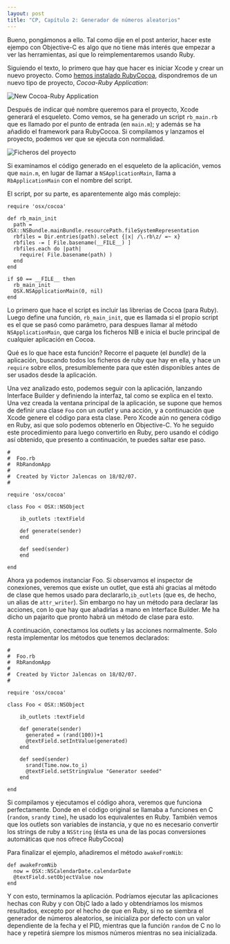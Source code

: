```yaml
---
layout: post
title: "CP, Capítulo 2: Generador de números aleatorios"
---
```


Bueno, pongámonos a ello. Tal como dije en el post anterior, hacer este ejempo con Objective-C es algo que no tiene más interés que empezar a ver las herramientas, así que lo reimplementaremos usando Ruby.

Siguiendo el texto, lo primero que hay que hacer es iniciar Xcode y crear un nuevo proyecto. Como [hemos instalado RubyCocoa](http://www.principia.info/2007/2/16/instalacion-de-rubycocoa), dispondremos de un nuevo tipo de proyecto, *Cocoa-Ruby Application*:

![New Cocoa-Ruby Application](http://principia.info/assets/2007/2/17/CP_2_1_New_CocoaRuby.png)

Después de indicar qué nombre queremos para el proyecto, Xcode generará el esqueleto. Como vemos, se ha generado un script `rb_main.rb` que es llamado por el  punto de entrada (en `main.m`); y además se ha añadido el framework para RubyCocoa. Si compilamos y lanzamos el proyecto, podemos ver que se ejecuta con normalidad.

![Ficheros del proyecto](http://principia.info/assets/2007/2/17/CP_2_2_XCode_RbRandomApp.png)

Si examinamos el código generado en el esqueleto de la aplicación, vemos que `main.m`, en lugar de llamar a `NSApplicationMain`, llama a `RbApplicationMain` con el nombre del script. 

El script, por su parte, es aparentemente algo más complejo:


    require 'osx/cocoa'

    def rb_main_init
      path = OSX::NSBundle.mainBundle.resourcePath.fileSystemRepresentation
      rbfiles = Dir.entries(path).select {|x| /\.rb\z/ =~ x}
      rbfiles -= [ File.basename(__FILE__) ]
      rbfiles.each do |path|
        require( File.basename(path) )
      end
    end

    if $0 == __FILE__ then
      rb_main_init
      OSX.NSApplicationMain(0, nil)
    end

Lo primero que hace el script es incluir las librerias de Cocoa (para Ruby). Luego define una función, `rb_main_init`, que es llamada si el propio script es el que se pasó como parámetro, para despues llamar al método `NSApplicationMain`, que carga los ficheros NIB e inicia el bucle principal de cualquier aplicación en Cocoa.

Qué es lo que hace esta función? Recorre el paquete (el *bundle*) de la aplicación, buscando todos los ficheros de ruby que hay en ella, y hace un `require` sobre ellos, presumiblemente para que estén disponibles antes de ser usados desde la aplicación.

Una vez analizado esto, podemos seguir con la aplicación, lanzando Interface Builder y definiendo la interfaz, tal como se explica en el texto. Una vez creada la ventana principal de la aplicación, se supone que hemos de definir una clase `Foo` con un *outlet* y una acción, y a continuación que Xcode genere el código para esta clase. Pero Xcode aún no genera código en Ruby, asi que solo podemos obtenerlo en Objective-C. Yo  he seguido este procedimiento para luego convertirlo en Ruby, pero usando el código así obtenido, que presento a continuación, te puedes saltar ese paso.

    #
    #  Foo.rb
    #  RbRandomApp
    #
    #  Created by Victor Jalencas on 18/02/07.
    #

    require 'osx/cocoa'

    class Foo < OSX::NSObject

    	ib_outlets :textField
	
    	def generate(sender)
    	end
	
    	def seed(sender)
    	end

    end


Ahora ya podemos instanciar Foo. Si observamos el inspector de conexiones, veremos que existe un outlet, que está ahi gracias al método de clase que hemos usado para declararlo,`ib_outlets` (que es, de hecho, un alias de `attr_writer`). Sin embargo no hay un método para declarar las acciones, con lo que hay que añadirlas a mano en Interface Builder. Me ha dicho un pajarito que pronto habrá un método de clase para esto.

A continuación, conectamos los outlets y las acciones normalmente. Solo resta implementar los métodos que tenemos declarados:


    #
    #  Foo.rb
    #  RbRandomApp
    #
    #  Created by Victor Jalencas on 18/02/07.
    #

    require 'osx/cocoa'

    class Foo < OSX::NSObject

    	ib_outlets :textField
	
    	def generate(sender)
    	  generated = (rand(100))+1
    	  @textField.setIntValue(generated)
    	end
	
    	def seed(sender)
    	  srand(Time.now.to_i)
    	  @textField.setStringValue "Generator seeded"
    	end

    end


Si compilamos y ejecutamos el código ahora, veremos que funciona perfectamente. Donde en el código original se llamaba a funciones en C (`random`, `srand`y `time`), he usado los equivalentes en Ruby.
También vemos que los outlets son variables de instancia, y que no es necesario convertir los strings de ruby a `NSString` (ésta es una de las pocas conversiones automáticas que nos ofrece RubyCocoa)

Para finalizar el ejemplo, añadiremos el método `awakeFromNib`:

	def awakeFromNib
	  now = OSX::NSCalendarDate.calendarDate
	  @textField.setObjectValue now
	end

Y con esto, terminamos la aplicación. Podríamos ejecutar las aplicaciones hechas con Ruby y con ObjC lado a lado y obtendríamos los mismos resultados, excepto por el hecho de que en Ruby, si no se siembra el generador de números aleatorios, se inicializa por defecto con un valor dependiente de la fecha y el PID, mientras que la función `random` de C no lo hace y repetirá siempre los mismos números mientras no sea inicializada.
